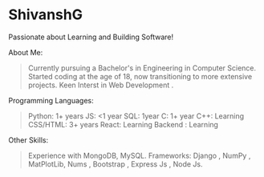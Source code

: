 # ShivanshG
Passionate about Learning and Building Software!

About Me:
> Currently pursuing a Bachelor's in Engineering in Computer Science.
> Started coding at the age of 18, now transitioning to more extensive projects.
> Keen Interst in Web Development .


Programming Languages:
> Python: 1+ years
> JS: <1 year
> SQL: 1year
> C: 1+ year
> C++: Learning
> CSS/HTML: 3+ years
> React: Learning
> Backend : Learning

Other Skills:
> Experience with MongoDB, MySQL.
> Frameworks: Django , NumPy , MatPlotLib, Nums , Bootstrap , Express Js , Node Js.


